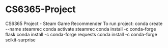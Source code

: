 # CS6365-Project
CS6365 Project - Steam Game Recommender
To run project:
conda create --name steamrec
conda activate steamrec
conda install -c conda-forge flask
conda install -c conda-forge requests
conda install -c conda-forge scikit-surprise